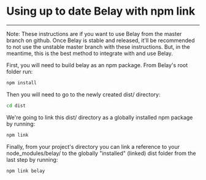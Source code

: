 # Using up to date Belay with npm link
--------------------------------------

Note: These instructions are if you want to use Belay from the master branch on
github.  Once Belay is stable and released, it'll be recommended to not use the
unstable master branch with these instructions.  But, in the meantime, this is
the best method to integrate with and use Belay.

First, you will need to build belay as an npm package.  From Belay's root
folder run:

```bash
npm install
```

Then you will need to go to the newly created dist/ directory:

```bash
cd dist
```

We're going to link this dist/ directory as a globally installed npm
package by running:

```bash
npm link
```

Finally, from your project's directory you can link a reference to your
node_modules/belay/ to the globally "installed" (linked) dist folder from the
last step by running:

```bash
npm link belay
```

